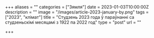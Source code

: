 +++
aliases = ""
categories = ["Зямля"]
date = 2023-01-03T10:00:00Z
description = ""
image = "/images/article-2023-january-by.png"
tags = ["2023", "клiмат"]
title = "Студзень 2023 года ў параўнанні са студзеньскімі месяцамі з 1922 па 2022 год"
type = "post"
url = ""

+++
